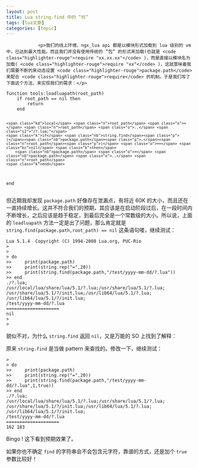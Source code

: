 ```yaml
---
layout: post
title: Lua string.find 中的 “坑”  
tags: [lua文章]
categories: [topic]
---
```



                
                

				<p>我们的线上环境，ngx_lua api 都是以模块形式加载到 lua 级别的 vm 中，已达到最大性能。而且我们并没有使用传统的 “包” 的形式来加载(也就是 <code class="highlighter-rouge">require "xx.xx.xx"</code> )，而是直接以模块名为加载( <code class="highlighter-rouge">require "xx"</code> )，这就意味着我们需要不断的来动态设置 <code class="highlighter-rouge">package.path</code> 来配合 <code class="highlighter-rouge">require</code> 的机制。于是我们写了下面这个方法，来实现我们的需求：</p>

<div class="language-lua highlighter-rouge"><div class="highlight"><pre class="highlight"><code><span class="k">function</span> <span class="nf">tools</span><span class="p">:</span><span class="n">loadluapath</span><span class="p">(</span><span class="n">root_path</span><span class="p">)</span>
    <span class="k">if</span> <span class="n">root_path</span> <span class="o">==</span> <span class="kc">nil</span> <span class="k">then</span>
        <span class="k">return</span>
    <span class="k">end</span>

    <span class="kd">local</span> <span class="n">root_path</span> <span class="o">=</span> <span class="n">root_path</span> <span class="o">..</span> <span class="s2">"/?.lua;"</span>
    <span class="k">if</span> <span class="nb">string.find</span><span class="p">(</span><span class="nb">package.path</span><span class="p">,</span><span class="n">root_path</span><span class="p">)</span> <span class="o">==</span> <span class="kc">nil</span> <span class="k">then</span>
        <span class="nb">package.path</span> <span class="o">=</span> <span class="nb">package.path</span> <span class="o">..</span> <span class="n">root_path</span>
    <span class="k">end</span>
<span class="k">end</span>
</code></pre></div></div>

<p>但近期我却发现 <code class="highlighter-rouge">package.path</code> 好像存在泄漏点，有将近 60K 的大小，而且还在一直持续增长。这并不符合我们的预期，其应该是在启动阶段过后，在一段时间内不断增长，之后应该是趋于稳定，到最后完全是一个常数级的大小。所以说，上面的 <code class="highlighter-rouge">loadluapath</code> 方法一定是出了问题，那么肯定就是 <code class="highlighter-rouge">string.find(package.path,root_path) == nil</code> 这条语句喽，继续测试：</p>

<div class="language-lua highlighter-rouge"><div class="highlight"><pre class="highlight"><code><span class="n">Lua</span> <span class="mi">5</span><span class="p">.</span><span class="mi">1</span><span class="p">.</span><span class="mi">4</span>  <span class="n">Copyright</span> <span class="p">(</span><span class="n">C</span><span class="p">)</span> <span class="mi">1994</span><span class="o">-</span><span class="mi">2008</span> <span class="n">Lua</span><span class="p">.</span><span class="n">org</span><span class="p">,</span> <span class="n">PUC</span><span class="o">-</span><span class="n">Rio</span>
<span class="o">&gt;</span>
<span class="o">&gt;</span>
<span class="o">&gt;</span> <span class="k">do</span>
<span class="o">&gt;&gt;</span>     <span class="nb">print</span><span class="p">(</span><span class="nb">package.path</span><span class="p">)</span>
<span class="o">&gt;&gt;</span>     <span class="nb">print</span><span class="p">(</span><span class="nb">string.rep</span><span class="p">(</span><span class="s2">"="</span><span class="p">,</span><span class="mi">20</span><span class="p">))</span>
<span class="o">&gt;&gt;</span>     <span class="nb">print</span><span class="p">(</span><span class="nb">string.find</span><span class="p">(</span><span class="nb">package.path</span><span class="p">,</span><span class="s2">"/test/yyyy-mm-dd/?.lua"</span><span class="p">))</span>
<span class="o">&gt;&gt;</span> <span class="k">end</span>
<span class="p">.</span><span class="o">/</span><span class="err">?</span><span class="p">.</span><span class="n">lua</span><span class="p">;</span>
<span class="o">/</span><span class="n">usr</span><span class="o">/</span><span class="kd">local</span><span class="o">/</span><span class="n">lua</span><span class="o">/</span><span class="n">share</span><span class="o">/</span><span class="n">lua</span><span class="o">/</span><span class="mi">5</span><span class="p">.</span><span class="mi">1</span><span class="o">/</span><span class="err">?</span><span class="p">.</span><span class="n">lua</span><span class="p">;</span><span class="o">/</span><span class="n">usr</span><span class="o">/</span><span class="n">share</span><span class="o">/</span><span class="n">lua</span><span class="o">/</span><span class="mi">5</span><span class="p">.</span><span class="mi">1</span><span class="o">/</span><span class="err">?</span><span class="p">.</span><span class="n">lua</span><span class="p">;</span>
<span class="o">/</span><span class="n">usr</span><span class="o">/</span><span class="n">share</span><span class="o">/</span><span class="n">lua</span><span class="o">/</span><span class="mi">5</span><span class="p">.</span><span class="mi">1</span><span class="o">/</span><span class="err">?</span><span class="o">/</span><span class="n">init</span><span class="p">.</span><span class="n">lua</span><span class="p">;</span><span class="o">/</span><span class="n">usr</span><span class="o">/</span><span class="n">lib64</span><span class="o">/</span><span class="n">lua</span><span class="o">/</span><span class="mi">5</span><span class="p">.</span><span class="mi">1</span><span class="o">/</span><span class="err">?</span><span class="p">.</span><span class="n">lua</span><span class="p">;</span>
<span class="o">/</span><span class="n">usr</span><span class="o">/</span><span class="n">lib64</span><span class="o">/</span><span class="n">lua</span><span class="o">/</span><span class="mi">5</span><span class="p">.</span><span class="mi">1</span><span class="o">/</span><span class="err">?</span><span class="o">/</span><span class="n">init</span><span class="p">.</span><span class="n">lua</span><span class="p">;</span>
<span class="o">/</span><span class="n">test</span><span class="o">/</span><span class="n">yyyy</span><span class="o">-</span><span class="n">mm</span><span class="o">-</span><span class="n">dd</span><span class="o">/</span><span class="err">?</span><span class="p">.</span><span class="n">lua</span>
<span class="o">====================</span>
<span class="kc">nil</span>
<span class="o">&gt;</span>
<span class="o">&gt;</span>
</code></pre></div></div>

<p>貌似不对，为什么 <code class="highlighter-rouge">string.find</code> 返回 <code class="highlighter-rouge">nil</code>，又是万能的 SO 上找到了解释：</p>



<p>原来 <code class="highlighter-rouge">string.find</code> 是当做 pattern 来查找的。修改一下，继续测试：</p>

<div class="language-lua highlighter-rouge"><div class="highlight"><pre class="highlight"><code><span class="o">&gt;</span>
<span class="o">&gt;</span> <span class="k">do</span>
<span class="o">&gt;&gt;</span>     <span class="nb">print</span><span class="p">(</span><span class="nb">package.path</span><span class="p">)</span>
<span class="o">&gt;&gt;</span>     <span class="nb">print</span><span class="p">(</span><span class="nb">string.rep</span><span class="p">(</span><span class="s2">"="</span><span class="p">,</span><span class="mi">20</span><span class="p">))</span>
<span class="o">&gt;&gt;</span>     <span class="nb">print</span><span class="p">(</span><span class="nb">string.find</span><span class="p">(</span><span class="nb">package.path</span><span class="p">,</span><span class="s2">"/test/yyyy-mm-dd/?.lua"</span><span class="p">,</span><span class="mi">1</span><span class="p">,</span><span class="kc">true</span><span class="p">))</span>
<span class="o">&gt;&gt;</span> <span class="k">end</span>
<span class="p">.</span><span class="o">/</span><span class="err">?</span><span class="p">.</span><span class="n">lua</span><span class="p">;</span>
<span class="o">/</span><span class="n">usr</span><span class="o">/</span><span class="kd">local</span><span class="o">/</span><span class="n">lua</span><span class="o">/</span><span class="n">share</span><span class="o">/</span><span class="n">lua</span><span class="o">/</span><span class="mi">5</span><span class="p">.</span><span class="mi">1</span><span class="o">/</span><span class="err">?</span><span class="p">.</span><span class="n">lua</span><span class="p">;</span><span class="o">/</span><span class="n">usr</span><span class="o">/</span><span class="n">share</span><span class="o">/</span><span class="n">lua</span><span class="o">/</span><span class="mi">5</span><span class="p">.</span><span class="mi">1</span><span class="o">/</span><span class="err">?</span><span class="p">.</span><span class="n">lua</span><span class="p">;</span>
<span class="o">/</span><span class="n">usr</span><span class="o">/</span><span class="n">share</span><span class="o">/</span><span class="n">lua</span><span class="o">/</span><span class="mi">5</span><span class="p">.</span><span class="mi">1</span><span class="o">/</span><span class="err">?</span><span class="o">/</span><span class="n">init</span><span class="p">.</span><span class="n">lua</span><span class="p">;</span><span class="o">/</span><span class="n">usr</span><span class="o">/</span><span class="n">lib64</span><span class="o">/</span><span class="n">lua</span><span class="o">/</span><span class="mi">5</span><span class="p">.</span><span class="mi">1</span><span class="o">/</span><span class="err">?</span><span class="p">.</span><span class="n">lua</span><span class="p">;</span>
<span class="o">/</span><span class="n">usr</span><span class="o">/</span><span class="n">lib64</span><span class="o">/</span><span class="n">lua</span><span class="o">/</span><span class="mi">5</span><span class="p">.</span><span class="mi">1</span><span class="o">/</span><span class="err">?</span><span class="o">/</span><span class="n">init</span><span class="p">.</span><span class="n">lua</span><span class="p">;</span>
<span class="o">/</span><span class="n">test</span><span class="o">/</span><span class="n">yyyy</span><span class="o">-</span><span class="n">mm</span><span class="o">-</span><span class="n">dd</span><span class="o">/</span><span class="err">?</span><span class="p">.</span><span class="n">lua</span>
<span class="o">====================</span>
<span class="mi">162</span> <span class="mi">183</span>
</code></pre></div></div>

<p>Bingo ! 这下看到预期效果了。</p>

<p>如果你也不确定 <code class="highlighter-rouge">find</code> 的字符串会不会包含元字符，靠谱的方式，还是加个 <code class="highlighter-rouge">true</code> 参数比较好！</p>